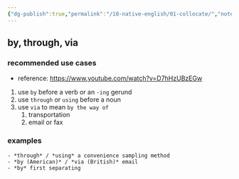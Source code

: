 ```yaml
---
{"dg-publish":true,"permalink":"/10-native-english/01-collocate/","noteIcon":"","created":"2024-05-26T10:18:19.752+02:00","updated":"2024-05-26T10:27:18.510+02:00"}
---
```


## by, through, via
### recommended use cases
- reference: https://www.youtube.com/watch?v=D7hHzUBzEGw
1. use `by` before a verb or an `-ing` gerund
2. use `through` or `using` before a noun
3. use `via` to mean `by the way of`
	1. transportation
	2. email or fax
### examples
	- *through* / *using* a convenience sampling method
	- *by (American)* / *via (British)* email
	- *by* first separating
